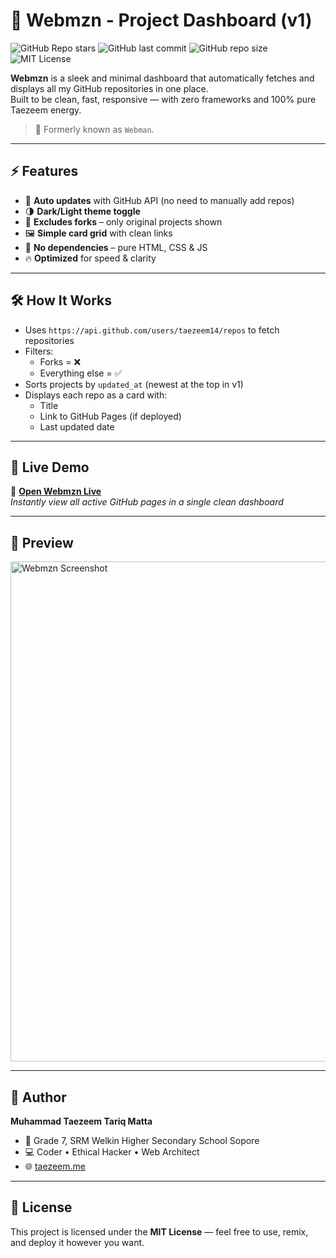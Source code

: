 # 🧠 Webmzn - Project Dashboard (v1)

![GitHub Repo stars](https://img.shields.io/github/stars/taezeem14/webmzn?style=social)
![GitHub last commit](https://img.shields.io/github/last-commit/taezeem14/webmzn)
![GitHub repo size](https://img.shields.io/github/repo-size/taezeem14/webmzn)
![MIT License](https://img.shields.io/github/license/taezeem14/webmzn)

**Webmzn** is a sleek and minimal dashboard that automatically fetches and displays all my GitHub repositories in one place.  
Built to be clean, fast, responsive — with zero frameworks and 100% pure Taezeem energy.

> 🔁 Formerly known as `Webman`.

---

## ⚡ Features

- 🔄 **Auto updates** with GitHub API (no need to manually add repos)
- 🌗 **Dark/Light theme toggle**  
- 🚫 **Excludes forks** – only original projects shown  
- 🖼️ **Simple card grid** with clean links  
- 🧠 **No dependencies** – pure HTML, CSS & JS  
- 🔥 **Optimized** for speed & clarity

---

## 🛠 How It Works

- Uses `https://api.github.com/users/taezeem14/repos` to fetch repositories  
- Filters:
  - Forks = ❌
  - Everything else = ✅
- Sorts projects by `updated_at` (newest at the top in v1)
- Displays each repo as a card with:
  - Title
  - Link to GitHub Pages (if deployed)
  - Last updated date

---

## 🚀 Live Demo

📍 **[Open Webmzn Live](https://taezeem14.github.io/webmz)**  
_Instantly view all active GitHub pages in a single clean dashboard_

---

## 📸 Preview

<img src="https://raw.githubusercontent.com/taezeem14/webmzn/main/preview.png" alt="Webmzn Screenshot" width="800" />

---

## 👤 Author

**Muhammad Taezeem Tariq Matta**  
- 📍 Grade 7, SRM Welkin Higher Secondary School Sopore  
- 💻 Coder • Ethical Hacker • Web Architect  
- 🌐 [taezeem.me](https://taezeem.me)

---

## 📜 License

This project is licensed under the **MIT License** — feel free to use, remix, and deploy it however you want.

